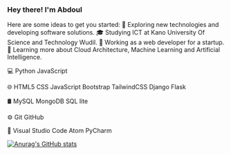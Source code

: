 ### Hey there! I'm Abdoul


Here are some ideas to get you started:
🤔   Exploring new technologies and developing software solutions.
🎓   Studying ICT at Kano University Of Science and Technology Wudil.
💼   Working as a web developer for a startup.
🌱   Learning more about Cloud Architecture, Machine Learning and Artificial Intelligence.


💻   Python JavaScript 

🌐   HTML5 CSS JavaScript Bootstrap  TailwindCSS Django Flask

🛢   MySQL MongoDB SQL lite

⚙️   Git GitHub 

🔧   Visual Studio Code Atom PyCharm 

[![Anurag's GitHub stats](https://github-readme-stats.vercel.app/api?username=Real-Abdureh)](https://github.com/anuraghazra/github-readme-stats)


